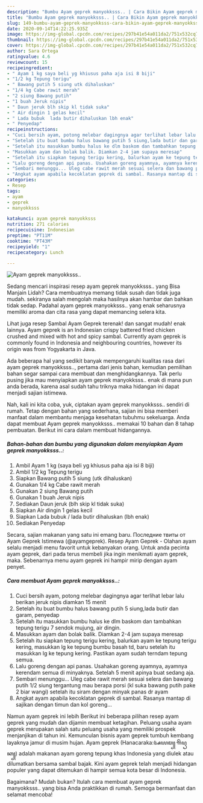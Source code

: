 ```yaml
---
description: "Bumbu Ayam geprek manyokksss.. | Cara Bikin Ayam geprek manyokksss.. Yang Bikin Ngiler"
title: "Bumbu Ayam geprek manyokksss.. | Cara Bikin Ayam geprek manyokksss.. Yang Bikin Ngiler"
slug: 149-bumbu-ayam-geprek-manyokksss-cara-bikin-ayam-geprek-manyokksss-yang-bikin-ngiler
date: 2020-09-14T14:22:25.935Z
image: https://img-global.cpcdn.com/recipes/297b41e54a011da2/751x532cq70/ayam-geprek-manyokksss-foto-resep-utama.jpg
thumbnail: https://img-global.cpcdn.com/recipes/297b41e54a011da2/751x532cq70/ayam-geprek-manyokksss-foto-resep-utama.jpg
cover: https://img-global.cpcdn.com/recipes/297b41e54a011da2/751x532cq70/ayam-geprek-manyokksss-foto-resep-utama.jpg
author: Sara Ortega
ratingvalue: 4.6
reviewcount: 15
recipeingredient:
- " Ayam 1 kg saya beli yg khiusus paha aja isi 8 biji"
- "1/2 kg Tepung terigu"
- " Bawang putih 5 siung utk dihaluskan"
- "1/4 kg Cabe rawit merah"
- "2 siung Bawang putih"
- "1 buah Jeruk nipis"
- " Daun jeruk blh skip kl tidak suka"
- " Air dingin 1 gelas kecil"
- " Lada bubuk  lada butir dihaluskan lbh enak"
- " Penyedap"
recipeinstructions:
- "Cuci bersih ayam, potong melebar dagingnya agar terlihat lebar lalu berikan jeruk nipis diamkan 15 menit"
- "Setelah itu buat bumbu halus bawang putih 5 siung,lada butir dan garam, penyedap"
- "Setelah itu masukkan bumbu halus ke dlm baskom dan tambahkan tepung terigu 7 sendok mujung, air dingin."
- "Masukkan ayam dan bolak balik. Diamkan 2-4 jam supaya meresap"
- "Setelah itu siapkan tepung terigu kering, balurkan ayam ke tepung terigu kering, masukkan lg ke tepung bumbu basah td, baru setelah itu masukkan lg ke tepung kering. Pastikan ayam sudah terndam tepung semua."
- "Lalu goreng dengan api panas. Usahakan goreng ayamnya, ayamnya kerendam semua di minyaknya. Setelah 5 menit apinya buat sedang aja."
- "Sembari menunggu... Uleg cabe rawit merah sesuai selera dan bawang putih 1/2 siung tergantung mau berapa porsi (kl suka bawang putih pake 2 biar wangi) setelah itu siram dengan minyak panas dr ayam"
- "Angkat ayam apabila kecoklatan geprek di sambal. Rasanya mantap di sajikan dengan timun dan kol goreng..."
categories:
- Resep
tags:
- ayam
- geprek
- manyokksss

katakunci: ayam geprek manyokksss 
nutrition: 271 calories
recipecuisine: Indonesian
preptime: "PT11M"
cooktime: "PT43M"
recipeyield: "1"
recipecategory: Lunch

---
```



![Ayam geprek manyokksss..](https://img-global.cpcdn.com/recipes/297b41e54a011da2/751x532cq70/ayam-geprek-manyokksss-foto-resep-utama.jpg)

Sedang mencari inspirasi resep ayam geprek manyokksss.. yang Bisa Manjain Lidah? Cara membuatnya memang tidak susah dan tidak juga mudah. sekiranya salah mengolah maka hasilnya akan hambar dan bahkan tidak sedap. Padahal ayam geprek manyokksss.. yang enak seharusnya memiliki aroma dan cita rasa yang dapat memancing selera kita.

Lihat juga resep Sambal Ayam Geprek terenak! dan sangat mudah! enak lainnya. Ayam geprek is an Indonesian crispy battered fried chicken crushed and mixed with hot and spicy sambal. Currently ayam geprek is commonly found in Indonesia and neighbouring countries, however its origin was from Yogyakarta in Java.

Ada beberapa hal yang sedikit banyak mempengaruhi kualitas rasa dari ayam geprek manyokksss.., pertama dari jenis bahan, kemudian pemilihan bahan segar sampai cara membuat dan menghidangkannya. Tak perlu pusing jika mau menyiapkan ayam geprek manyokksss.. enak di mana pun anda berada, karena asal sudah tahu triknya maka hidangan ini dapat menjadi sajian istimewa.


Nah, kali ini kita coba, yuk, ciptakan ayam geprek manyokksss.. sendiri di rumah. Tetap dengan bahan yang sederhana, sajian ini bisa memberi manfaat dalam membantu menjaga kesehatan tubuhmu sekeluarga. Anda dapat membuat Ayam geprek manyokksss.. memakai 10 bahan dan 8 tahap pembuatan. Berikut ini cara dalam membuat hidangannya.

<!--inarticleads1-->

##### Bahan-bahan dan bumbu yang digunakan dalam menyiapkan Ayam geprek manyokksss..:

1. Ambil  Ayam 1 kg (saya beli yg khiusus paha aja isi 8 biji)
1. Ambil 1/2 kg Tepung terigu
1. Siapkan  Bawang putih 5 siung (utk dihaluskan)
1. Gunakan 1/4 kg Cabe rawit merah
1. Gunakan 2 siung Bawang putih
1. Gunakan 1 buah Jeruk nipis
1. Sediakan  Daun jeruk (blh skip kl tidak suka)
1. Siapkan  Air dingin 1 gelas kecil
1. Siapkan  Lada bubuk / lada butir dihaluskan (lbh enak)
1. Sediakan  Penyedap


Secara, sajian makanan yang satu ini emang baru. Последние твиты от Ayam Geprek Istimewa (@ayamgeprek). Resep Ayam Geprek - Olahan ayam selalu menjadi menu favorit untuk kebanyakan orang. Untuk anda pecinta ayam geprek, dari pada terus membeli jika ingin menikmati ayam geprek, maka. Sebenarnya menu ayam geprek ini hampir mirip dengan ayam penyet. 

<!--inarticleads2-->

##### Cara membuat Ayam geprek manyokksss..:

1. Cuci bersih ayam, potong melebar dagingnya agar terlihat lebar lalu berikan jeruk nipis diamkan 15 menit
1. Setelah itu buat bumbu halus bawang putih 5 siung,lada butir dan garam, penyedap
1. Setelah itu masukkan bumbu halus ke dlm baskom dan tambahkan tepung terigu 7 sendok mujung, air dingin.
1. Masukkan ayam dan bolak balik. Diamkan 2-4 jam supaya meresap
1. Setelah itu siapkan tepung terigu kering, balurkan ayam ke tepung terigu kering, masukkan lg ke tepung bumbu basah td, baru setelah itu masukkan lg ke tepung kering. Pastikan ayam sudah terndam tepung semua.
1. Lalu goreng dengan api panas. Usahakan goreng ayamnya, ayamnya kerendam semua di minyaknya. Setelah 5 menit apinya buat sedang aja.
1. Sembari menunggu... Uleg cabe rawit merah sesuai selera dan bawang putih 1/2 siung tergantung mau berapa porsi (kl suka bawang putih pake 2 biar wangi) setelah itu siram dengan minyak panas dr ayam
1. Angkat ayam apabila kecoklatan geprek di sambal. Rasanya mantap di sajikan dengan timun dan kol goreng...


Namun ayam geprek ini lebih Berikut ini beberapa pilihan resep ayam geprek yang mudah dan dijamin membuat ketagihan. Peluang usaha ayam geprek merupakan salah satu peluang usaha yang memiliki prospek menjanjikan di tahun ini. Kemunculan bisnis ayam geprek tumbuh kembang layaknya jamur di musim hujan. Ayam geprek (Hanacaraka:ꦄꦪꦩ꧀ ꦒꦼꦥꦽꦏ꧀) adalah makanan ayam goreng tepung khas Indonesia yang diulek atau dilumatkan bersama sambal bajak. Kini ayam geprek telah menjadi hidangan populer yang dapat ditemukan di hampir semua kota besar di Indonesia. 

Bagaimana? Mudah bukan? Itulah cara membuat ayam geprek manyokksss.. yang bisa Anda praktikkan di rumah. Semoga bermanfaat dan selamat mencoba!
